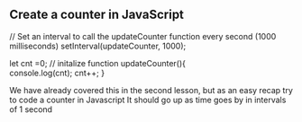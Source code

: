 ## Create a counter in JavaScript

// Set an interval to call the updateCounter function every second (1000 milliseconds)
setInterval(updateCounter, 1000);

let cnt =0;   // initalize
function updateCounter(){  
console.log(cnt);
cnt++;
}

We have already covered this in the second lesson, but as an easy recap try to code a counter in Javascript
It should go up as time goes by in intervals of 1 second
